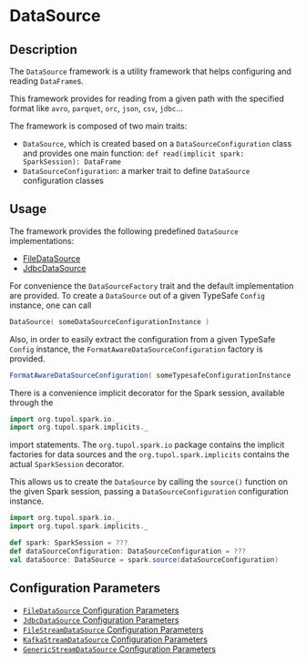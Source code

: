# DataSource


## Description

The `DataSource` framework is a utility framework that helps configuring and reading `DataFrame`s.

This framework provides for reading from a given path with the specified format like `avro`, `parquet`, `orc`, `json`,
`csv`, `jdbc`...

The framework is composed of two main traits:
- `DataSource`, which is created based on a `DataSourceConfiguration` class and provides one main function:
    `def read(implicit spark: SparkSession): DataFrame`
- `DataSourceConfiguration`: a marker trait to define `DataSource` configuration classes


## Usage

The framework provides the following predefined `DataSource` implementations:

- [FileDataSource](file-data-source.md)
- [JdbcDataSource](jdbc-data-source.md)

For convenience the `DataSourceFactory` trait and the default implementation are provided.
To create a `DataSource` out of a given TypeSafe `Config` instance, one can call

```scala
DataSource( someDataSourceConfigurationInstance )
```

Also, in order to easily extract the configuration from a given TypeSafe `Config` instance,
the `FormatAwareDataSourceConfiguration` factory is provided.

```scala
FormatAwareDataSourceConfiguration( someTypesafeConfigurationInstance )
```

There is a convenience implicit decorator for the Spark session, available through the
```scala
import org.tupol.spark.io._
import org.tupol.spark.implicits._
```
import statements.
The `org.tupol.spark.io` package contains the implicit factories for data sources and the `org.tupol.spark.implicits`
contains the actual `SparkSession` decorator.

This allows us to create the `DataSource` by calling the `source()` function on the given Spark session,
passing a `DataSourceConfiguration`  configuration instance.

```scala
import org.tupol.spark.io._
import org.tupol.spark.implicits._

def spark: SparkSession = ???
def dataSourceConfiguration: DataSourceConfiguration = ???
val dataSource: DataSource = spark.source(dataSourceConfiguration)
```


## Configuration Parameters

- [`FileDataSource` Configuration Parameters](file-data-source.md#configuration-parameters)
- [`JdbcDataSource` Configuration Parameters](jdbc-data-source.md#configuration-parameters)
- [`FileStreamDataSource` Configuration Parameters](streaming-file-data-source.md#configuration-parameters)
- [`KafkaStreamDataSource` Configuration Parameters](streaming-kafka-data-sourcemd#configuration-parameters)
- [`GenericStreamDataSource` Configuration Parameters](streaming-generic-data-sourcemd#configuration-parameters)
